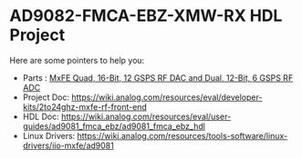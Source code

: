 # AD9082-FMCA-EBZ-XMW-RX HDL Project

Here are some pointers to help you:
  * Parts : [MxFE Quad, 16-Bit, 12 GSPS RF DAC and Dual, 12-Bit, 6 GSPS RF ADC](https://www.analog.com/ad9082)
  * Project Doc: https://wiki.analog.com/resources/eval/developer-kits/2to24ghz-mxfe-rf-front-end
  * HDL Doc: https://wiki.analog.com/resources/eval/user-guides/ad9081_fmca_ebz/ad9081_fmca_ebz_hdl
  * Linux Drivers: https://wiki.analog.com/resources/tools-software/linux-drivers/iio-mxfe/ad9081
